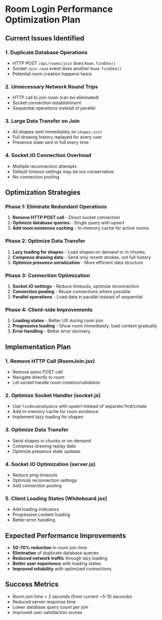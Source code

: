 # Room Login Performance Optimization Plan

## Current Issues Identified

### 1. Duplicate Database Operations
- HTTP POST `/api/rooms/join` does `Room.findOne()`
- Socket `join-room` event does another `Room.findOne()`
- Potential room creation happens twice

### 2. Unnecessary Network Round Trips
- HTTP call to join room (can be eliminated)
- Socket connection establishment
- Sequential operations instead of parallel

### 3. Large Data Transfer on Join
- All shapes sent immediately on `shapes:init`
- Full drawing history replayed for every user
- Presence state sent in full every time

### 4. Socket.IO Connection Overhead
- Multiple reconnection attempts
- Default timeout settings may be too conservative
- No connection pooling

## Optimization Strategies

### Phase 1: Eliminate Redundant Operations
1. **Remove HTTP POST call** - Direct socket connection
2. **Optimize database queries** - Single query with upsert
3. **Add room existence caching** - In-memory cache for active rooms

### Phase 2: Optimize Data Transfer
1. **Lazy loading for shapes** - Load shapes on demand or in chunks
2. **Compress drawing data** - Send only recent strokes, not full history
3. **Optimize presence serialization** - More efficient data structure

### Phase 3: Connection Optimization
1. **Socket.IO settings** - Reduce timeouts, optimize reconnection
2. **Connection pooling** - Reuse connections where possible
3. **Parallel operations** - Load data in parallel instead of sequential

### Phase 4: Client-side Improvements
1. **Loading states** - Better UX during room join
2. **Progressive loading** - Show room immediately, load content gradually
3. **Error handling** - Better error recovery

## Implementation Plan

### 1. Remove HTTP Call (RoomJoin.jsx)
- Remove axios POST call
- Navigate directly to room
- Let socket handle room creation/validation

### 2. Optimize Socket Handler (socket.js)
- Use `findOneAndUpdate` with upsert instead of separate find/create
- Add in-memory cache for room existence
- Implement lazy loading for shapes

### 3. Optimize Data Transfer
- Send shapes in chunks or on-demand
- Compress drawing replay data
- Optimize presence state updates

### 4. Socket.IO Optimization (server.js)
- Reduce ping timeouts
- Optimize reconnection settings
- Add connection pooling

### 5. Client Loading States (Whiteboard.jsx)
- Add loading indicators
- Progressive content loading
- Better error handling

## Expected Performance Improvements

- **50-70% reduction** in room join time
- **Elimination** of duplicate database queries
- **Reduced network traffic** through lazy loading
- **Better user experience** with loading states
- **Improved reliability** with optimized connections

## Success Metrics

- Room join time < 2 seconds (from current ~5-10 seconds)
- Reduced server response time
- Lower database query count per join
- Improved user satisfaction scores